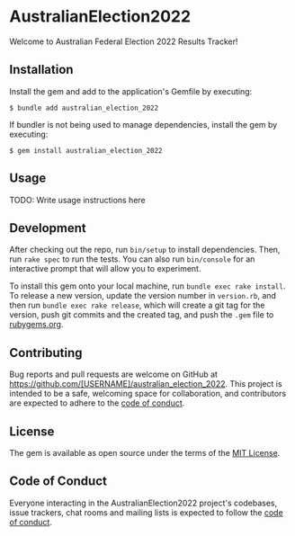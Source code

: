 # AustralianElection2022

Welcome to Australian Federal Election 2022 Results Tracker!

## Installation

Install the gem and add to the application's Gemfile by executing:

    $ bundle add australian_election_2022

If bundler is not being used to manage dependencies, install the gem by executing:

    $ gem install australian_election_2022

## Usage

TODO: Write usage instructions here

## Development

After checking out the repo, run `bin/setup` to install dependencies. Then, run `rake spec` to run the tests. You can also run `bin/console` for an interactive prompt that will allow you to experiment.

To install this gem onto your local machine, run `bundle exec rake install`. To release a new version, update the version number in `version.rb`, and then run `bundle exec rake release`, which will create a git tag for the version, push git commits and the created tag, and push the `.gem` file to [rubygems.org](https://rubygems.org).

## Contributing

Bug reports and pull requests are welcome on GitHub at https://github.com/[USERNAME]/australian_election_2022. This project is intended to be a safe, welcoming space for collaboration, and contributors are expected to adhere to the [code of conduct](https://github.com/[USERNAME]/australian_election_2022/blob/master/CODE_OF_CONDUCT.md).

## License

The gem is available as open source under the terms of the [MIT License](https://opensource.org/licenses/MIT).

## Code of Conduct

Everyone interacting in the AustralianElection2022 project's codebases, issue trackers, chat rooms and mailing lists is expected to follow the [code of conduct](https://github.com/[USERNAME]/australian_election_2022/blob/master/CODE_OF_CONDUCT.md).
